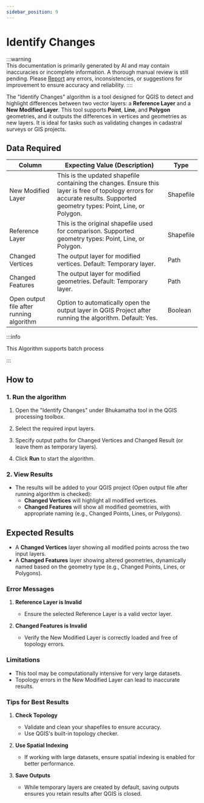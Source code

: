 ```yaml
---
sidebar_position: 9
---
```


# Identify Changes

:::warning  
This documentation is primarily generated by AI and may contain inaccuracies or incomplete information. A thorough manual review is still pending. Please [Report](../../feedback) any errors, inconsistencies, or suggestions for improvement to ensure accuracy and reliability.
::::  

The "Identify Changes" algorithm is a tool designed for QGIS to detect and highlight differences between two vector layers: a **Reference Layer** and a **New Modified Layer**. This tool supports **Point**, **Line**, and **Polygon** geometries, and it outputs the differences in vertices and geometries as new layers. It is ideal for tasks such as validating changes in cadastral surveys or GIS projects.

## Data Required

| Column                                   | Expecting Value (Description)                                                                                                                                               | Type      |
| ---------------------------------------- | --------------------------------------------------------------------------------------------------------------------------------------------------------------------------- | --------- |
| New Modified Layer                       | This is the updated shapefile containing the changes. Ensure this layer is free of topology errors for accurate results. Supported geometry types: Point, Line, or Polygon. | Shapefile |
| Reference Layer                          | This is the original shapefile used for comparison. Supported geometry types: Point, Line, or Polygon.                                                                      | Shapefile |
| Changed Vertices                         | The output layer for modified vertices. Default: Temporary layer.                                                                                                           | Path      |
| Changed Features                         | The output layer for modified geometries. Default: Temporary layer.                                                                                                         | Path      |
| Open output file after running algorithm | Option to automatically open the output layer in QGIS Project after running the algorithm. Default: Yes.                                                                    | Boolean   |

:::info

This Algorithm supports batch process

:::

## How to

### 1. Run the algorithm

1. Open the "Identify Changes" under Bhukamatha tool in the QGIS processing toolbox.

2. Select the required input layers.

3. Specify output paths for Changed Vertices and Changed Result (or leave them as temporary layers).

4. Click **Run** to start the algorithm.

### 2. View Results

- The results will be added to your QGIS project (Open output file after running algorithm is checked):
  - **Changed Vertices** will highlight all modified vertices.
  - **Changed Features** will show all modified geometries, with appropriate naming (e.g., Changed Points, Lines, or Polygons).

## Expected Results

- A **Changed Vertices** layer showing all modified points across the two input layers.
- A **Changed Features** layer showing altered geometries, dynamically named based on the geometry type (e.g., Changed Points, Lines, or Polygons).

### Error Messages

1. **Reference Layer is Invalid**
   
   - Ensure the selected Reference Layer is a valid vector layer.

2. **Changed Features is Invalid**
   
   - Verify the New Modified Layer is correctly loaded and free of topology errors.

### Limitations

- This tool may be computationally intensive for very large datasets.
- Topology errors in the New Modified Layer can lead to inaccurate results.

### Tips for Best Results

1. **Check Topology**
   
   - Validate and clean your shapefiles to ensure accuracy.
   - Use QGIS's built-in topology checker.

2. **Use Spatial Indexing**
   
   - If working with large datasets, ensure spatial indexing is enabled for better performance.

3. **Save Outputs**
   
   - While temporary layers are created by default, saving outputs ensures you retain results after QGIS is closed.
